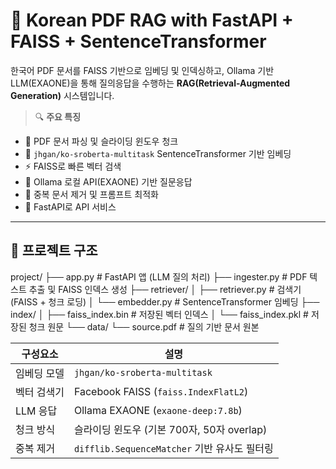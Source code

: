 # 🧠 Korean PDF RAG with FastAPI + FAISS + SentenceTransformer

한국어 PDF 문서를 FAISS 기반으로 임베딩 및 인덱싱하고, Ollama 기반 LLM(EXAONE)을 통해 질의응답을 수행하는 **RAG(Retrieval-Augmented Generation)** 시스템입니다.

> 🔍 **주요 특징**

- 📄 PDF 문서 파싱 및 슬라이딩 윈도우 청크
- 🧠 `jhgan/ko-sroberta-multitask` SentenceTransformer 기반 임베딩
- ⚡ FAISS로 빠른 벡터 검색
- 🧾 Ollama 로컬 API(EXAONE) 기반 질문응답
- 🧪 중복 문서 제거 및 프롬프트 최적화
- 🚀 FastAPI로 API 서비스

---

## 📂 프로젝트 구조

project/
├── app.py # FastAPI 앱 (LLM 질의 처리)
├── ingester.py # PDF 텍스트 추출 및 FAISS 인덱스 생성
├── retriever/
│
├── retriever.py # 검색기 (FAISS + 청크 로딩)
│
└── embedder.py # SentenceTransformer 임베딩
├── index/
│
├── faiss_index.bin # 저장된 벡터 인덱스
│
└── faiss_index.pkl # 저장된 청크 원문
└── data/
└── source.pdf # 질의 기반 문서 원본

| 구성요소    | 설명                                         |
| ----------- | -------------------------------------------- |
| 임베딩 모델 | `jhgan/ko-sroberta-multitask`                |
| 벡터 검색기 | Facebook FAISS (`faiss.IndexFlatL2`)         |
| LLM 응답    | Ollama EXAONE (`exaone-deep:7.8b`)           |
| 청크 방식   | 슬라이딩 윈도우 (기본 700자, 50자 overlap)   |
| 중복 제거   | `difflib.SequenceMatcher` 기반 유사도 필터링 |
